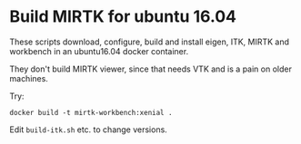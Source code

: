 # Build MIRTK for ubuntu 16.04

These scripts download, configure, build and install eigen, ITK, MIRTK and
workbench in an ubuntu16.04 docker container. 

They don't build MIRTK viewer, since that needs VTK and is a pain on older 
machines. 


Try:

```
docker build -t mirtk-workbench:xenial .
```

Edit `build-itk.sh` etc. to change versions.
